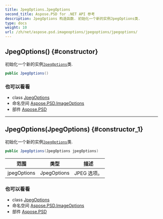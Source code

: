 ```yaml
---
title: JpegOptions.JpegOptions
second_title: Aspose.PSD for .NET API 参考
description: JpegOptions 构造函数. 初始化一个新的实例JpegOptions类.
type: docs
weight: 10
url: /zh/net/aspose.psd.imageoptions/jpegoptions/jpegoptions/
---
```

## JpegOptions() {#constructor}

初始化一个新的实例[`JpegOptions`](../)类.

```csharp
public JpegOptions()
```

### 也可以看看

* class [JpegOptions](../)
* 命名空间 [Aspose.PSD.ImageOptions](../../jpegoptions/)
* 部件 [Aspose.PSD](../../../)

---

## JpegOptions(JpegOptions) {#constructor_1}

初始化一个新的实例[`JpegOptions`](../)类.

```csharp
public JpegOptions(JpegOptions jpegOptions)
```

| 范围 | 类型 | 描述 |
| --- | --- | --- |
| jpegOptions | JpegOptions | JPEG 选项。 |

### 也可以看看

* class [JpegOptions](../)
* 命名空间 [Aspose.PSD.ImageOptions](../../jpegoptions/)
* 部件 [Aspose.PSD](../../../)


